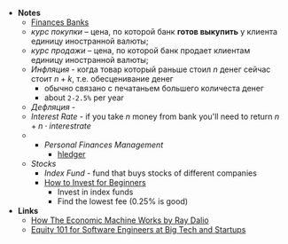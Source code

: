 - **Notes**
	- [Finances Banks](Finances%20Banks.md)
	-  *курс покупки* – цена, по которой банк **готов выкупить** у клиента единицу иностранной валюты;
	- *курс продажи* – цена, по которой банк продает клиентам единицу иностранной валюты;
	- *Инфляция* - когда товар который раньше стоил $n$ денег сейчас стоит $n+k$, т.е. обесценивание денег
		- обычно связано с печатаньем большего количеста денег
		- about `2-2.5%` per year
	- *Дефляция* - 
	- *Interest Rate* - if you take $n$ money from bank you'll need to return $n + n \cdot interest rate$
	- - *Personal Finances Management*
		- [hledger](https://hledger.org/quickstart.html)
	- *Stocks*
		- *Index Fund* - fund that buys stocks of different companies
		- [How to Invest for Beginners](https://www.youtube.com/watch?v=gFQNPmLKj1k)
			- Invest in index funds
			- Find the lowest fee (0.25% is good)
- **Links**
	- [How The Economic Machine Works by Ray Dalio](https://www.youtube.com/watch?v=PHe0bXAIuk0&t=3s)
	- [Equity 101 for Software Engineers at Big Tech and Startups](https://blog.pragmaticengineer.com/equity-for-software-engineers/)